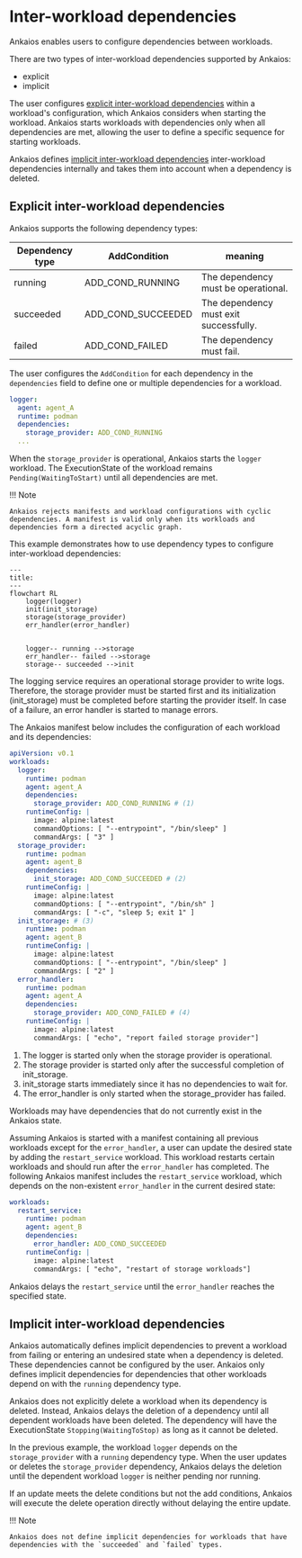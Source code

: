 
# Inter-workload dependencies

Ankaios enables users to configure dependencies between workloads.

There are two types of inter-workload dependencies supported by Ankaios:

- explicit
- implicit

The user configures [explicit inter-workload dependencies](#explicit-inter-workload-dependencies) within a workload's configuration, which Ankaios considers when starting the workload. Ankaios starts workloads with dependencies only when all dependencies are met, allowing the user to define a specific sequence for starting workloads.

Ankaios defines [implicit inter-workload dependencies](#implicit-inter-workload-dependencies) inter-workload dependencies internally and takes them into account when a dependency is deleted.

## Explicit inter-workload dependencies

Ankaios supports the following dependency types:

| Dependency type |  AddCondition         | meaning                                       |
| --------------- | --------------------- | --------------------------------------------- |
| running         | ADD_COND_RUNNING      | The dependency must be operational.           |
| succeeded       | ADD_COND_SUCCEEDED    | The dependency must exit successfully.        |
| failed          | ADD_COND_FAILED       | The dependency must fail.                     |

The user configures the `AddCondition` for each dependency in the `dependencies` field to define one or multiple dependencies for a workload.

```yaml
logger:
  agent: agent_A
  runtime: podman
  dependencies:
    storage_provider: ADD_COND_RUNNING
  ...
```

When the `storage_provider` is operational, Ankaios starts the `logger` workload. The ExecutionState of the workload remains `Pending(WaitingToStart)` until all dependencies are met.

!!! Note

    Ankaios rejects manifests and workload configurations with cyclic dependencies. A manifest is valid only when its workloads and dependencies form a directed acyclic graph.

This example demonstrates how to use dependency types to configure inter-workload dependencies:

```mermaid
---
title:
---
flowchart RL
    logger(logger)
    init(init_storage)
    storage(storage_provider)
    err_handler(error_handler)


    logger-- running -->storage
    err_handler-- failed -->storage
    storage-- succeeded -->init
```

The logging service requires an operational storage provider to write logs. Therefore, the storage provider must be started first and its initialization (init_storage) must be completed before starting the provider itself. In case of a failure, an error handler is started to manage errors.

The Ankaios manifest below includes the configuration of each workload and its dependencies:

```yaml linenums="1" hl_lines="6 7 15 16 31 32"
apiVersion: v0.1
workloads:
  logger:
    runtime: podman
    agent: agent_A
    dependencies:
      storage_provider: ADD_COND_RUNNING # (1)
    runtimeConfig: |
      image: alpine:latest
      commandOptions: [ "--entrypoint", "/bin/sleep" ]
      commandArgs: [ "3" ]
  storage_provider:
    runtime: podman
    agent: agent_B
    dependencies:
      init_storage: ADD_COND_SUCCEEDED # (2)
    runtimeConfig: |
      image: alpine:latest
      commandOptions: [ "--entrypoint", "/bin/sh" ]
      commandArgs: [ "-c", "sleep 5; exit 1" ]
  init_storage: # (3)
    runtime: podman
    agent: agent_B
    runtimeConfig: |
      image: alpine:latest
      commandOptions: [ "--entrypoint", "/bin/sleep" ]
      commandArgs: [ "2" ]
  error_handler:
    runtime: podman
    agent: agent_A
    dependencies:
      storage_provider: ADD_COND_FAILED # (4)
    runtimeConfig: |
      image: alpine:latest
      commandArgs: [ "echo", "report failed storage provider"]
```

1. The logger is started only when the storage provider is operational.
2. The storage provider is started only after the successful completion of init_storage.
3. init_storage starts immediately since it has no dependencies to wait for.
4. The error_handler is only started when the storage_provider has failed.

Workloads may have dependencies that do not currently exist in the Ankaios state.

Assuming Ankaios is started with a manifest containing all previous workloads except for the `error_handler`, a user can update the desired state by adding the `restart_service` workload. This workload restarts certain workloads and should run after the `error_handler` has completed. The following Ankaios manifest includes the `restart_service` workload, which depends on the non-existent `error_handler` in the current desired state:

```yaml
workloads:
  restart_service:
    runtime: podman
    agent: agent_B
    dependencies:
      error_handler: ADD_COND_SUCCEEDED
    runtimeConfig: |
      image: alpine:latest
      commandArgs: [ "echo", "restart of storage workloads"]
```

Ankaios delays the `restart_service` until the `error_handler` reaches the specified state.

## Implicit inter-workload dependencies

Ankaios automatically defines implicit dependencies to prevent a workload from failing or entering an undesired state when a dependency is deleted. These dependencies cannot be configured by the user. Ankaios only defines implicit dependencies for dependencies that other workloads depend on with the `running` dependency type.

Ankaios does not explicitly delete a workload when its dependency is deleted. Instead, Ankaios delays the deletion of a dependency until all dependent workloads have been deleted. The dependency will have the ExecutionState `Stopping(WaitingToStop)` as long as it cannot be deleted.

In the previous example, the workload `logger` depends on the `storage_provider` with a `running` dependency type. When the user updates or deletes the `storage_provider` dependency, Ankaios delays the deletion until the dependent workload `logger` is neither pending nor running.

If an update meets the delete conditions but not the add conditions, Ankaios will execute the delete operation directly without delaying the entire update.

!!! Note

    Ankaios does not define implicit dependencies for workloads that have dependencies with the `succeeded` and `failed` types.
